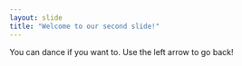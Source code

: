 ```yaml
---
layout: slide
title: "Welcome to our second slide!"
---
```

You can dance if you want to.
Use the left arrow to go back!
